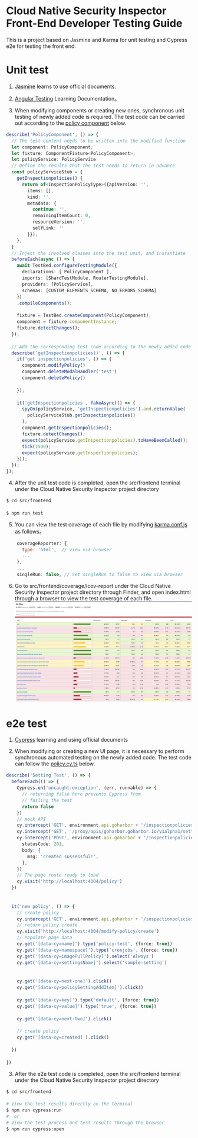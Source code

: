 # Cloud Native Security Inspector Front-End Developer Testing Guide
This is a project based on Jasmine and Karma for unit testing and Cypress e2e for testing the front end.

Unit test
============

1. [Jasmine](https://jasmine.github.io/tutorials/your_first_suite) learns to use official documents.

2.  [Angular Testing](https://angular.io/guide/testing) Learning Documentation。

3. When modifying components or creating new ones, synchronous unit testing of newly added code is required. The test code can be carried out according to the [policy component](../src/frontend/src/app/view/policy/policy.component.spec.ts) below.

```ts
describe('PolicyComponent', () => {
  // The test content needs to be written into the modified function
  let component: PolicyComponent;
  let fixture: ComponentFixture<PolicyComponent>;
  let policyService: PolicyService
  // Define the results that the test needs to return in advance
  const policyServiceStub = {
    getInspectionpolicies() {
      return of<InspectionPolicyType>({apiVersion: '',
        items: [],
        kind: '',
        metadata: {
          continue: '',
          remainingItemCount: 0,
          resourceVersion: '',
          selfLink: ''
        }});
    },
  }
  // Inject the involved classes into the test unit, and instantiate
  beforeEach(async () => {
    await TestBed.configureTestingModule({
      declarations: [ PolicyComponent ],
      imports: [ShardTestModule, RouterTestingModule],
      providers: [PolicyService],
      schemas: [CUSTOM_ELEMENTS_SCHEMA, NO_ERRORS_SCHEMA]
    })
    .compileComponents();

    fixture = TestBed.createComponent(PolicyComponent);
    component = fixture.componentInstance;
    fixture.detectChanges();
  });

  // Add the corresponding test code according to the newly added code
  describe('getInspectionpolicies()', () => {
    it('get inspectionpolicies', () => {
      component.modifyPolicy()
      component.deleteModalHandler('test')
      component.deletePolicy()
  
    });

    it('getInspectionpolicies', fakeAsync(() => {
      spyOn(policyService, 'getInspectionpolicies').and.returnValue(
        policyServiceStub.getInspectionpolicies()
      );
      component.getInspectionpolicies();
      fixture.detectChanges();
      expect(policyService.getInspectionpolicies).toHaveBeenCalled();
      tick(1500);
      expect(policyService.getInspectionpolicies);
    }));
  });
});

```
4. After the unit test code is completed, open the src/frontend terminal under the Cloud Native Security Inspector project directory
```bash
$ cd src/frontend 

$ npm run test

```
5. You can view the test coverage of each file by modifying [karma.conf.js](../cnsi-portal/karma.conf.js) as follows。

```js
    coverageReporter: {
      type: 'html',  // view via browser
      ...
    },
    ...
    singleRun: false, // Set singleRun to false to view via browser

```

6. Go to src/frontend/coverage/lcov-report under the Cloud Native Security Inspector project directory through Finder, and open index.html through a browser to view the test coverage of each file.
![avatar](./pictures/portal-coverage.png)


e2e test
============
1. [Cypress](https://docs.cypress.io/api/commands/and) learning and using official documents

2. When modifying or creating a new UI page, it is necessary to perform synchronous automated testing on the newly added code. The test code can follow the [policy.cy.ts](../cnsi-portal/cypress/e2e/policy.cy.ts) below.

```ts
describe('Setting Test', () => {
  beforeEach(() => {
    Cypress.on('uncaught:exception', (err, runnable) => {
      // returning false here prevents Cypress from
      // failing the test
      return false
    })
    // mock API
    cy.intercept('GET', environment.api.goharbor + '/inspectionpolicies', { fixture: 'policy.json' })
    cy.intercept('GET', '/proxy/apis/goharbor.goharbor.io/v1alpha1/settings', { fixture: 'settings.json' })
    cy.intercept('POST', environment.api.goharbor + '/inspectionpolicies', {
      statusCode: 201,
      body: {
        msg: 'created sussessful!',
      },
    })
    // The page route ready to load
    cy.visit('http://localhost:4004/policy')
  })


  it('new policy', () => {
    // create policy
    cy.intercept('GET', environment.api.goharbor + '/inspectionpolicies', { fixture: 'policy-list.json' })
    // return policy create
    cy.visit('http://localhost:4004/modify-policy/create')
    // Populate page data
    cy.get('[data-cy=name]').type('policy-test', {force: true})
    cy.get('[data-cy=namespace]').type('cronjobs', {force: true})
    cy.get('[data-cy=imagePullPolicy]').select('Always')
    cy.get('[data-cy=settingsName]').select('sample-setting')


    cy.get('[data-cy=next-one]').click()
    cy.get('[data-cy=policySettingAddItem]').click()  
    
    cy.get('[data-cy=key]').type('default', {force: true})
    cy.get('[data-cy=value]').type('true', {force: true})

    cy.get('[data-cy=next-two]').click()

    // create policy
    cy.get('[data-cy=created]').click()
    
  })

})

```

3. After the e2e test code is completed, open the src/frontend terminal under the Cloud Native Security Inspector project directory
```bash
$ cd src/frontend 

# View the test results directly on the terminal
$ npm run cypress:run
#  or
# View the test process and test results through the browser
$ npm run cypress:open

```